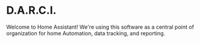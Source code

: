 # D.A.R.C.I.
Welcome to Home Assistant! We're using this software as a central point of organization for home Automation, data tracking, and reporting. 
